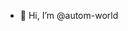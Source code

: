 - 👋 Hi, I’m @autom-world


<!---
autom-world/autom-world is a ✨ special ✨ repository because its `README.md` (this file) appears on your GitHub profile.
You can click the Preview link to take a look at your changes.
--->
